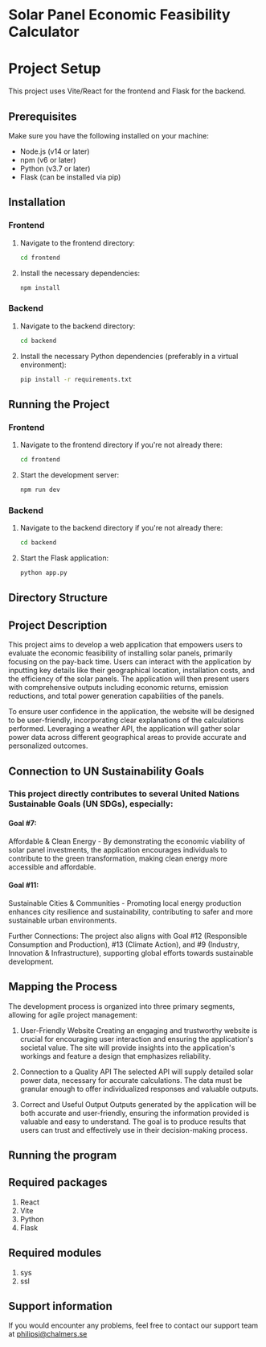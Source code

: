 
# **Solar Panel Economic Feasibility Calculator**

# Project Setup

This project uses Vite/React for the frontend and Flask for the backend.

## Prerequisites

Make sure you have the following installed on your machine:
- Node.js (v14 or later)
- npm (v6 or later)
- Python (v3.7 or later)
- Flask (can be installed via pip)

## Installation

### Frontend

1. Navigate to the frontend directory:
    ```sh
    cd frontend
    ```

2. Install the necessary dependencies:
    ```sh
    npm install
    ```

### Backend

1. Navigate to the backend directory:
    ```sh
    cd backend
    ```

2. Install the necessary Python dependencies (preferably in a virtual environment):
    ```sh
    pip install -r requirements.txt
    ```

## Running the Project

### Frontend

1. Navigate to the frontend directory if you're not already there:
    ```sh
    cd frontend
    ```

2. Start the development server:
    ```sh
    npm run dev
    ```

### Backend

1. Navigate to the backend directory if you're not already there:
    ```sh
    cd backend
    ```

2. Start the Flask application:
    ```sh
    python app.py
    ```

## Directory Structure





## **Project Description**

This project aims to develop a web application that empowers users to evaluate the economic feasibility of installing solar panels, primarily focusing on the pay-back time. Users can interact with the application by inputting key details like their geographical location, installation costs, and the efficiency of the solar panels. The application will then present users with comprehensive outputs including economic returns, emission reductions, and total power generation capabilities of the panels.


To ensure user confidence in the application, the website will be designed to be user-friendly, incorporating clear explanations of the calculations performed. Leveraging a weather API, the application will gather solar power data across different geographical areas to provide accurate and personalized outcomes.

## **Connection to UN Sustainability Goals**

### This project directly contributes to several United Nations Sustainable Goals (UN SDGs), especially:

#### **Goal #7:**
Affordable & Clean Energy - By demonstrating the economic viability of solar panel investments, the application encourages individuals to contribute to the green transformation, making clean energy more accessible and affordable.

#### **Goal #11:**
Sustainable Cities & Communities - Promoting local energy production enhances city resilience and sustainability, contributing to safer and more sustainable urban environments.

Further Connections: 
The project also aligns with Goal #12 (Responsible Consumption and Production), #13 (Climate Action), and #9 (Industry, Innovation & Infrastructure), supporting global efforts towards sustainable development.

## **Mapping the Process**

The development process is organized into three primary segments, allowing for agile project management:

1. User-Friendly Website
Creating an engaging and trustworthy website is crucial for encouraging user interaction and ensuring the application's societal value. The site will provide insights into the application's workings and feature a design that emphasizes reliability.

2. Connection to a Quality API
The selected API will supply detailed solar power data, necessary for accurate calculations. The data must be granular enough to offer individualized responses and valuable outputs.

3. Correct and Useful Output
Outputs generated by the application will be both accurate and user-friendly, ensuring the information provided is valuable and easy to understand. The goal is to produce results that users can trust and effectively use in their decision-making process.

## **Running the program**

## **Required packages**

1. React
2. Vite
3. Python
4. Flask

## **Required modules**

1. sys
2. ssl



## **Support information**
If you would encounter any problems, feel free to contact our support team at philipsj@chalmers.se
